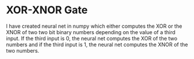# XOR-XNOR Gate
I have created neural net in numpy which either computes the XOR
or the XNOR of two two bit binary numbers depending on the value of a third input. If the third
input is 0, the neural net computes the XOR of the two numbers and if the third input is
1, the neural net computes the XNOR of the two numbers.
